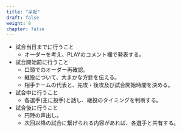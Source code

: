 ```yaml
---
title: "采配"
draft: false
weight: 8
chapter: false
---
```


- 試合当日までに行うこと
  - オーダーを考え、PLAYのコメント欄で発表する。
- 試合開始前に行うこと
  - 口頭でのオーダー再確認。
  - 継投について、大まかな方針を伝える。
  - 相手チームの代表と、先攻・後攻及び試合開始時間を決める。
- 試合中に行うこと
  - 各選手(主に投手)と話し、継投のタイミングを判断する。
- 試合後に行うこと
  - 円陣の声出し。
  - 次回以降の試合に繋げられる内容があれば、各選手と共有する。
